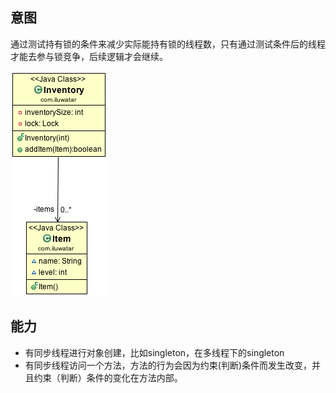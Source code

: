 ## 意图
通过测试持有锁的条件来减少实际能持有锁的线程数，只有通过测试条件后的线程才能去参与锁竞争，后续逻辑才会继续。

![alt text](./etc/double_checked_locking_1.png "Double Checked Locking")

## 能力

* 有同步线程进行对象创建，比如singleton，在多线程下的singleton
* 有同步线程访问一个方法，方法的行为会因为约束(判断)条件而发生改变，并且约束（判断）条件的变化在方法内部。
